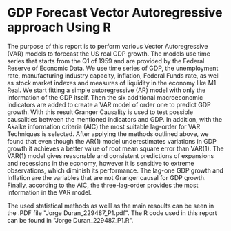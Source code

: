 # GDP Forecast Vector Autoregressive approach Using R

The purpose of this report is to perform various Vector Autoregressive (VAR) models to forecast the US real GDP growth. The models use time series that starts from the Q1 of 1959 and are provided by the Federal Reserve of Economic Data. We use time series of GDP, the unemployment rate, manufacturing industry capacity, inflation, Federal Funds rate, as well as stock market indexes and measures of liquidity in the economy like M1 Real. We start fitting a simple autoregressive (AR) model with only the information of the GDP itself. Then the six additional macroeconomic indicators are added to create a VAR model of order one to predict GDP growth. With this result Granger Causality is used to test possible causalities between the mentioned indicators and GDP. In addition, with the Akaike information criteria (AIC) the most suitable lag-order for VAR Techniques is selected. After applying the methods outlined above, we found that even though the AR(1) model underestimates variations in GDP growth it achieves a better value of root mean square error than VAR(1). The VAR(1) model gives reasonable and consistent predictions of expansions and recessions in the economy, however it is sensitive to extreme observations, which diminish its performance. The lag-one GDP growth and Inflation are the variables that are not Granger causal for GDP growth. Finally, according to the AIC, the three-lag-order provides the most information in the VAR model.

The used statistical methods as welll as the main resoults can be seen in the .PDF file "Jorge Duran_229487_P1.pdf". The R code used in this report can be found in "Jorge Duran_229487_P1.R". 
